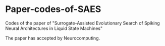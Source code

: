 # Paper-codes-of-SAES
Codes of the paper of "Surrogate-Assisted Evolutionary Search of Spiking Neural Architectures in Liquid State Machines"

The paper has accepted by Neurocomputing. 

